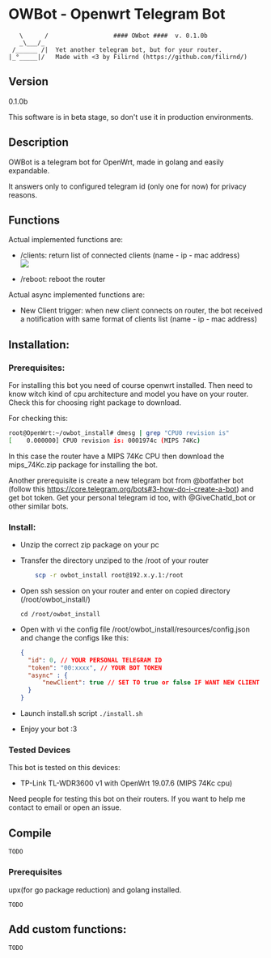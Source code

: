 # OWBot - Openwrt Telegram Bot


````
   \      /                  #### OWbot ####  v. 0.1.0b
   _\___/_
 /______ /|  Yet another telegram bot, but for your router.
|_°_____|/   Made with <3 by Filirnd (https://github.com/filirnd/)
````

## Version
0.1.0b

This software is in beta stage, so don't use it in production environments. 

## Description
OWBot is a telegram bot for OpenWrt, made in golang and easily expandable.

It answers only to configured telegram id (only one for now) for privacy reasons.


## Functions
Actual implemented functions are:

- /clients: return list of connected clients (name - ip - mac address)   
    <img src="images/clients.png" >
    
- /reboot: reboot the router
     
Actual async implemented functions are:

- New Client trigger: when new client connects on router, the bot received a notification with same format of clients list (name - ip - mac address)


## Installation:
### Prerequisites:
For installing this bot you need of course openwrt installed. Then need to know witch kind of cpu architecture and model you have on your router. Check this for choosing right package to download.

For checking this:
```bash 
root@OpenWrt:~/owbot_install# dmesg | grep "CPU0 revision is"
[    0.000000] CPU0 revision is: 0001974c (MIPS 74Kc)
```
In this case the router have a MIPS 74Kc CPU then download the mips_74Kc.zip package for installing the bot.

Another prerequisite is create a new telegram bot from @botfather bot (follow this https://core.telegram.org/bots#3-how-do-i-create-a-bot) and get bot token.
 Get your personal telegram id too, with @GiveChatId_bot or other similar bots.

### Install:

- Unzip the correct zip package on your pc 
- Transfer the directory unziped to the /root of your router
    ```bash
        scp -r owbot_install root@192.x.y.1:/root
    ```
- Open ssh session on your router and enter on copied directory (/root/owbot_install/)

    `cd /root/owbot_install`
- Open with vi the config file /root/owbot_install/resources/config.json and change the configs like this:
    ```json  
    {
      "id": 0, // YOUR PERSONAL TELEGRAM ID
      "token": "00:xxxx", // YOUR BOT TOKEN
      "async" : {
          "newClient": true // SET TO true or false IF WANT NEW CLIENT TRIGGER OR NOT
      }
  }

  ```
- Launch install.sh script
    `./install.sh`
- Enjoy your bot :3



### Tested Devices
This bot is tested on this devices:
- TP-Link TL-WDR3600 v1 with OpenWrt 19.07.6 (MIPS 74Kc cpu) 

Need people for testing this bot on their routers. If you want to help me contact to email or open an issue.


## Compile
`TODO`

### Prerequisites
upx(for go package reduction) and golang installed.

`TODO`

## Add custom functions:
`TODO`


